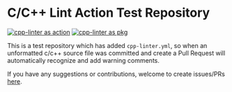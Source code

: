 # C/C++ Lint Action Test Repository

[![cpp-linter as action](https://github.com/cpp-linter/test-cpp-linter-action/actions/workflows/cpp-lint-action.yml/badge.svg)](https://github.com/cpp-linter/test-cpp-linter-action/actions/workflows/cpp-lint-action.yml) [![cpp-linter as pkg](https://github.com/cpp-linter/test-cpp-linter-action/actions/workflows/cpp-lint-package.yml/badge.svg)](https://github.com/cpp-linter/test-cpp-linter-action/actions/workflows/cpp-lint-package.yml)

This is a test repository which has added `cpp-linter.yml`, so when an unformatted c/c++ source file was committed and create a Pull Request will automatically recognize and add warning comments.

If you have any suggestions or contributions, welcome to create issues/PRs [here](https://github.com/cpp-linter/cpp-linter-action).
